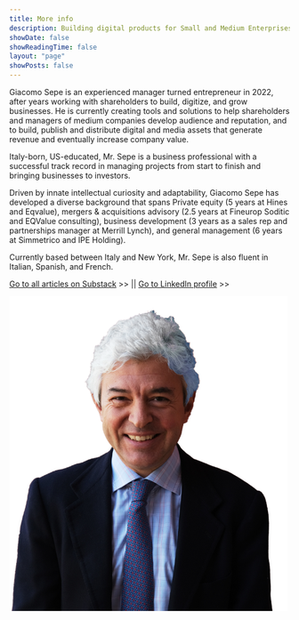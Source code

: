 ```yaml
---
title: More info
description: Building digital products for Small and Medium Enterprises
showDate: false
showReadingTime: false
layout: "page"
showPosts: false
---
```


Giacomo Sepe is an experienced manager turned entrepreneur in 2022, after years working with shareholders to build, digitize, and grow businesses. He is currently creating tools and solutions to help shareholders and managers of medium companies develop audience and reputation, and to build, publish and distribute digital and media assets that generate revenue and eventually increase company value.

Italy-born, US-educated, Mr. Sepe is a business professional with a successful track record in managing projects from start to finish and bringing businesses to investors.

Driven by innate intellectual curiosity and adaptability, Giacomo Sepe has developed a diverse background that spans Private equity (5 years at Hines and Eqvalue), mergers & acquisitions advisory (2.5 years at Fineurop Soditic and EQValue consulting), business development (3 years as a sales rep and partnerships manager at Merrill Lynch), and general management (6 years at Simmetrico and IPE Holding).

Currently based between Italy and New York, Mr. Sepe is also fluent in Italian, Spanish, and French.

[Go to all articles on Substack](https://giacomosepe.substack.com) >> || [Go to LinkedIn profile](https://linkedin.com/in/giacomosepe) >>

![Giacomo-Sepe-Entrepreneur](Giacomo-Sepe-Entrepreneur-NoBG.png)
